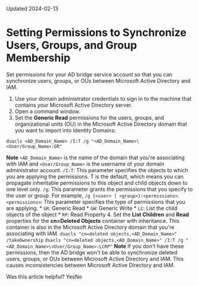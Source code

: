 Updated 2024-02-13
# Setting Permissions to Synchronize Users, Groups, and Group Membership
Set permissions for your AD bridge service account so that you can synchronize users, groups, or OUs between Microsoft Active Directory and IAM.
  1. Use your domain administrator credentials to sign in to the machine that contains your Microsoft Active Directory server.
  2. Open a command window.
  3. Set the **Generic Read** permissions for the users, groups, and organizational units (OU) in the Microsoft Active Directory domain that you want to import into Identity Domains:
```
dsacls <AD_Domain_Name> /I:T /g "<AD_Domain_Name>\<User/Group_Name>:GR"
```

**Note**
`<AD_Domain_Name>` is the name of the domain that you're associating with IAM and `<User/Group_Name>` is the username of your domain administrator account.
`/I:T`: This parameter specifies the objects to which you are applying the permissions. T is the default, which means you can propagate inheritable permissions to this object and child objects down to one level only.
`/g`: This parameter grants the permissions that you specify to the user or group. For example, `/g {<user> | <group>}:<permissions>`. 
`<permissions>`: This parameter specifies the type of permissions that you are applying.
     * `GR`: Generic Read
     * `GW`: Generic Write
     * `LC`: List the child objects of the object
     * `RP`: Read Property
  4. Set the **List Children** and **Read** properties for the **cn=Deleted Objects** container with inheritance. This container is also in the Microsoft Active Directory domain that you're associating with IAM.
`dsacls "cn=deleted objects,<AD_Domain_Name>" /takeOwnership`
`dsacls "cn=deleted objects,<AD_Domain_Name>" /I:T /g "<AD_Domain_Name>\<User/Group_Name>:LCRP"`
**Note** If you don't have these permissions, then the AD bridge won't be able to synchronize deleted users, groups, or OUs between Microsoft Active Directory and IAM. This causes inconsistencies between Microsoft Active Directory and IAM.


Was this article helpful?
YesNo


